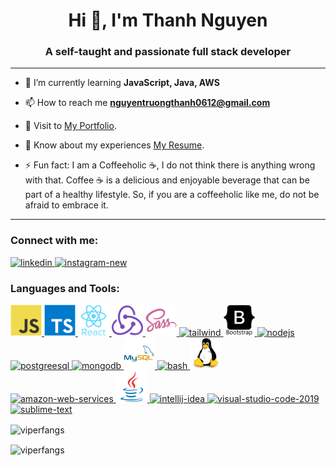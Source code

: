 <h1 align="center">Hi 👋, I'm Thanh Nguyen</h1>

<h3 align="center">A self-taught and passionate full stack developer</h3>


---

- 🌱 I’m currently learning **JavaScript, Java, AWS**

- 📫 How to reach me **nguyentruongthanh0612@gmail.com**

- 📝 Visit to [My Portfolio](https://thanhisdev.netlify.app/).

- 📄 Know about my experiences [My Resume](https://drive.google.com/file/d/1-spKk5J82KWfMYxG6e5qax-p0qH_o2m_/view?usp=drive_link).
- ⚡ Fun fact:
  I am a Coffeeholic ☕️, I do not think there is anything wrong with that. Coffee ☕️ is a delicious and enjoyable beverage that can be part of a healthy lifestyle. So, if you are a coffeeholic like me, do not be afraid to embrace it.
  
---
<h3 align="left">Connect with me:</h3>
<p align="left">
<a href="https://www.linkedin.com/in/thanhnt612/" target="blank">
  <img width="50" height="50" src="https://img.icons8.com/fluency/50/linkedin.png" alt="linkedin"/>
</a>
<a href="https://www.instagram.com/thanh.nt612/" target="blank">
  <img width="50" height="50" src="https://img.icons8.com/fluency/50/instagram-new.png" alt="instagram-new"/>
</a>
</p>

<h3 align="left">Languages and Tools:</h3>
<p align="left"> 
   <a href="https://developer.mozilla.org/en-US/docs/Web/JavaScript" target="_blank" rel="noreferrer"> 
    <img src="https://raw.githubusercontent.com/devicons/devicon/master/icons/javascript/javascript-original.svg" alt="javascript" width="50" height="50"/> 
  </a> 
  <a href="https://www.typescriptlang.org/" target="_blank" rel="noreferrer"> 
    <img src="https://raw.githubusercontent.com/devicons/devicon/master/icons/typescript/typescript-original.svg" alt="typescript" width="50" height="50"/> 
  </a> 
  <a href="https://reactjs.org/" target="_blank" rel="noreferrer"> 
    <img src="https://raw.githubusercontent.com/devicons/devicon/master/icons/react/react-original-wordmark.svg" alt="react" width="50" height="50"/> 
  </a> 
  <a href="https://redux.js.org" target="_blank" rel="noreferrer"> 
    <img src="https://raw.githubusercontent.com/devicons/devicon/master/icons/redux/redux-original.svg" alt="redux" width="50" height="50"/> 
  </a> 
  <a href="https://sass-lang.com" target="_blank" rel="noreferrer"> 
    <img src="https://raw.githubusercontent.com/devicons/devicon/master/icons/sass/sass-original.svg" alt="sass" width="50" height="50"/> 
  </a> 
  <a href="https://tailwindcss.com/" target="_blank" rel="noreferrer"> 
    <img src="https://www.vectorlogo.zone/logos/tailwindcss/tailwindcss-icon.svg" alt="tailwind" width="50" height="50"/> 
  </a> 
  <a href="https://getbootstrap.com" target="_blank" rel="noreferrer"> 
    <img src="https://raw.githubusercontent.com/devicons/devicon/master/icons/bootstrap/bootstrap-plain-wordmark.svg" alt="bootstrap" width="50" height="50"/> 
  </a> 
  <a href="https://nodejs.org" target="_blank" rel="noreferrer">
   <img width="50" height="50" src="https://img.icons8.com/color/50/nodejs.png" alt="nodejs"/>
  </a> 

  <a href="https://https://www.postgresql.org//" target="_blank" rel="noreferrer"> 
    <img width="50" height="50" src="https://img.icons8.com/color/50/postgreesql.png" alt="postgreesql"/>
  </a> 
  <a href="https://www.mongodb.com//" target="_blank" rel="noreferrer"> 
    <img width="50" height="50" src="https://img.icons8.com/color/50/mongodb.png" alt="mongodb"/>
  </a> 
  <a href="https://www.mysql.com/" target="_blank" rel="noreferrer"> 
    <img src="https://raw.githubusercontent.com/devicons/devicon/master/icons/mysql/mysql-original-wordmark.svg" alt="mysql" width="50" height="50"/> 
  </a> 
  <a href="https://www.gnu.org/software/bash/" target="_blank" rel="noreferrer"> 
    <img src="https://raw.githubusercontent.com/jmnote/z-icons/master/svg/bash.svg" alt="bash" width="55" height="55"/> 
  </a> 
  <a href="https://www.linux.org/" target="_blank" rel="noreferrer"> 
    <img src="https://raw.githubusercontent.com/devicons/devicon/master/icons/linux/linux-original.svg" alt="linux" width="50" height="50"/> 
  </a> 
  <a href="https://aws.amazon.com" target="_blank" rel="noreferrer"> 
    <img width="50" height="50" src="https://img.icons8.com/nolan/40/amazon-web-services.png" alt="amazon-web-services"/> 
  </a> 
  <a href="https://www.java.com" target="_blank" rel="noreferrer"> 
    <img src="https://raw.githubusercontent.com/devicons/devicon/master/icons/java/java-original.svg" alt="java" width="50" height="50"/> 
  </a> 
  <a href="https://www.jetbrains.com/idea/" target="_blank" rel="noreferrer"> 
    <img width="50" height="50" src="https://img.icons8.com/color/50/intellij-idea.png" alt="intellij-idea"/>
  </a> 
  <a href="https://code.visualstudio.com/" target="_blank" rel="noreferrer"> 
  <img width="50" height="50" src="https://img.icons8.com/color/50/visual-studio-code-2019.png" alt="visual-studio-code-2019"/>
  </a>
  <a href="https://www.sublimetext.com/" target="_blank" rel="noreferrer"> 
   <img width="50" height="50" src="https://img.icons8.com/fluency/50/sublime-text.png" alt="sublime-text"/>
  </a>
  
</p>


<p align="left"><img align="center" src="https://github-readme-stats.vercel.app/api/top-langs?username=thanhnt612&show_icons=true&locale=en&layout=compact" alt="viperfangs" /></p>

<p align="left"><img align="center" src="https://github-readme-streak-stats.herokuapp.com/?user=thanhnt612&" alt="viperfangs" /></p>


